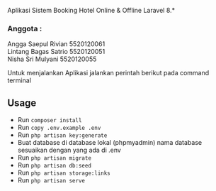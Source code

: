 Aplikasi Sistem Booking Hotel Online & Offline Laravel 8.*

<h3>Anggota :</h3>
Angga Saepul Rivian 5520120061 <br>
Lintang Bagas Satrio 5520120051 <br>
Nisha Sri Mulyani 5520120055 <br>

Untuk menjalankan Aplikasi jalankan perintah berikut pada command terminal

## Usage

- Run `composer install`
- Run `copy .env.example .env`
- Run `php artisan key:generate`
- Buat database di database lokal (phpmyadmin) nama database sesuaikan dengan yang ada di .env
- Run `php artisan migrate`
- Run `php artisan db:seed`
- Run `php artisan storage:links`
- Run `php artisan serve`
